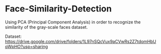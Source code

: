 # Face-Similarity-Detection
 
Using PCA (Principal Component Analysis) in order to recognize the similarity of the gray-scale faces dataset.

Dataset: https://drive.google.com/drive/folders/1L97nSQcVux9aCVwRs2Z7tdomHbUqWpHO?usp=sharing
